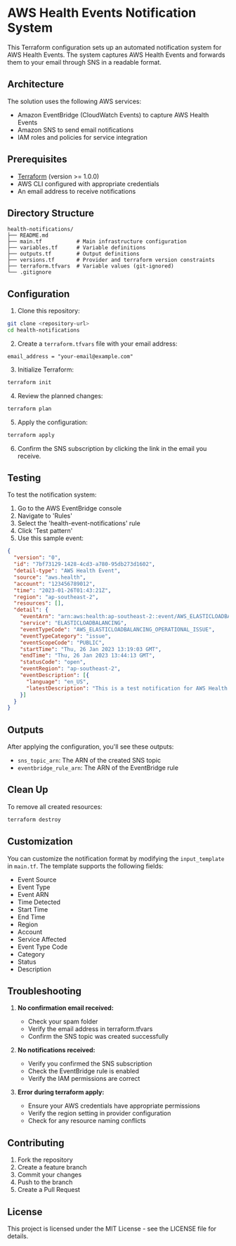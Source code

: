 # AWS Health Events Notification System

This Terraform configuration sets up an automated notification system for AWS Health Events. The system captures AWS Health Events and forwards them to your email through SNS in a readable format.

## Architecture

The solution uses the following AWS services:
- Amazon EventBridge (CloudWatch Events) to capture AWS Health Events
- Amazon SNS to send email notifications
- IAM roles and policies for service integration

## Prerequisites

- [Terraform](https://www.terraform.io/downloads.html) (version >= 1.0.0)
- AWS CLI configured with appropriate credentials
- An email address to receive notifications

## Directory Structure

```
health-notifications/
├── README.md
├── main.tf           # Main infrastructure configuration
├── variables.tf      # Variable definitions
├── outputs.tf        # Output definitions
├── versions.tf       # Provider and terraform version constraints
├── terraform.tfvars  # Variable values (git-ignored)
└── .gitignore
```

## Configuration

1. Clone this repository:
```bash
git clone <repository-url>
cd health-notifications
```

2. Create a `terraform.tfvars` file with your email address:
```hcl
email_address = "your-email@example.com"
```

3. Initialize Terraform:
```bash
terraform init
```

4. Review the planned changes:
```bash
terraform plan
```

5. Apply the configuration:
```bash
terraform apply
```

6. Confirm the SNS subscription by clicking the link in the email you receive.

## Testing

To test the notification system:

1. Go to the AWS EventBridge console
2. Navigate to 'Rules'
3. Select the 'health-event-notifications' rule
4. Click 'Test pattern'
5. Use this sample event:
```json
{
  "version": "0",
  "id": "7bf73129-1428-4cd3-a780-95db273d1602",
  "detail-type": "AWS Health Event",
  "source": "aws.health",
  "account": "123456789012",
  "time": "2023-01-26T01:43:21Z",
  "region": "ap-southeast-2",
  "resources": [],
  "detail": {
    "eventArn": "arn:aws:health:ap-southeast-2::event/AWS_ELASTICLOADBALANCING_API_ISSUE_90353408594353980",
    "service": "ELASTICLOADBALANCING",
    "eventTypeCode": "AWS_ELASTICLOADBALANCING_OPERATIONAL_ISSUE",
    "eventTypeCategory": "issue",
    "eventScopeCode": "PUBLIC",
    "startTime": "Thu, 26 Jan 2023 13:19:03 GMT",
    "endTime": "Thu, 26 Jan 2023 13:44:13 GMT",
    "statusCode": "open",
    "eventRegion": "ap-southeast-2",
    "eventDescription": [{
      "language": "en_US",
      "latestDescription": "This is a test notification for AWS Health Event"
    }]
  }
}
```

## Outputs

After applying the configuration, you'll see these outputs:
- `sns_topic_arn`: The ARN of the created SNS topic
- `eventbridge_rule_arn`: The ARN of the EventBridge rule

## Clean Up

To remove all created resources:
```bash
terraform destroy
```

## Customization

You can customize the notification format by modifying the `input_template` in `main.tf`. The template supports the following fields:
- Event Source
- Event Type
- Event ARN
- Time Detected
- Start Time
- End Time
- Region
- Account
- Service Affected
- Event Type Code
- Category
- Status
- Description

## Troubleshooting

1. **No confirmation email received:**
   - Check your spam folder
   - Verify the email address in terraform.tfvars
   - Confirm the SNS topic was created successfully

2. **No notifications received:**
   - Verify you confirmed the SNS subscription
   - Check the EventBridge rule is enabled
   - Verify the IAM permissions are correct

3. **Error during terraform apply:**
   - Ensure your AWS credentials have appropriate permissions
   - Verify the region setting in provider configuration
   - Check for any resource naming conflicts

## Contributing

1. Fork the repository
2. Create a feature branch
3. Commit your changes
4. Push to the branch
5. Create a Pull Request

## License

This project is licensed under the MIT License - see the LICENSE file for details.
